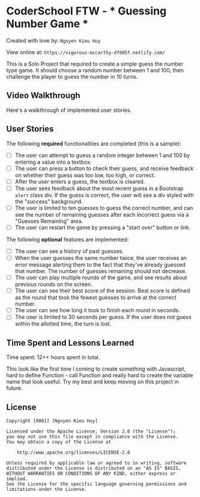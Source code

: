 # CoderSchool FTW - * Guessing Number Game *

Created with love by: `Nguyen Kieu Huy`
  
View online at: `https://vigorous-mccarthy-df005f.netlify.com/`
  
This is a Solo Project that required to create a simple guess the number type game. It should choose a random number between 1 and 100, then challenge the player to guess the number in 10 turns.


## Video Walkthrough

Here's a walkthrough of implemented user stories.


## User Stories

The following **required** functionalities are completed (this is a sample):

* [ ] The user can attempt to guess a random integer between 1 and 100 by entering a value into a textbox. 
* [ ] The user can press a button to check their guess, and receive feedback on whether their guess was too low, too high, or correct. 
* [ ] After the user enters a guess, the textbox is cleared. 
* [ ] The user sees feedback about the most recent guess in a Bootstrap `alert` class div. If the guess is correct, the user will see a div styled with the "success" background.  
* [ ] The user is limited to ten guesses to guess the correct number, and can see the number of remaining guesses after each incorrect guess via a "Guesses Remaining" area. 
* [ ] The user can restart the game by pressing a "start over" button or link. 

The following **optional** features are implemented:

* [ ] The user can see a history of past guesses.
* [ ] When the user guesses the same number twice, the user receives an error message alerting them to the fact that they've already guessed that number. The number of guesses remaining should not decrease. 
* [ ] The user can play multiple rounds of the game, and see results about previous rounds on the screen.
* [ ] The user can see their best score of the session. Best score is defined as the round that took the fewest guesses to arrive at the correct number. 
* [ ] The user can see how long it took to finish each round in seconds.
* [ ] The user is limited to 30 seconds per guess. If the user does not guess within the allotted time, the turn is lost. 

## Time Spent and Lessons Learned

Time spent: 12++ hours spent in total.

This look like the first time I coming to create something with Javascript, hard to define Function - call Function and really hard to create the variable name that look useful.
Try my best and keep moving on this project in future.

## License

    Copyright [0001] [Nguyen Kieu Huy]

    Licensed under the Apache License, Version 2.0 (the "License");
    you may not use this file except in compliance with the License.
    You may obtain a copy of the License at

        http://www.apache.org/licenses/LICENSE-2.0

    Unless required by applicable law or agreed to in writing, software
    distributed under the License is distributed on an "AS IS" BASIS,
    WITHOUT WARRANTIES OR CONDITIONS OF ANY KIND, either express or implied.
    See the License for the specific language governing permissions and
    limitations under the License.
